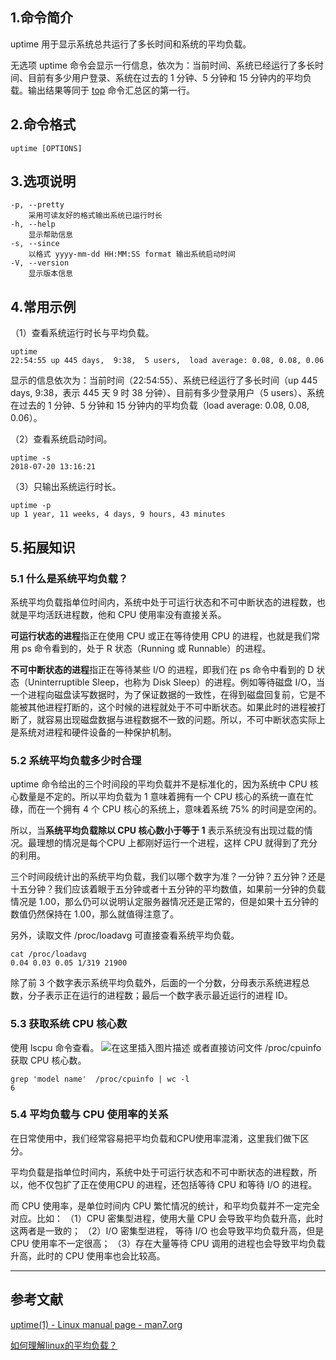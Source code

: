﻿## 1.命令简介
uptime 用于显示系统总共运行了多长时间和系统的平均负载。

无选项 uptime 命令会显示一行信息，依次为：当前时间、系统已经运行了多长时间、目前有多少用户登录、系统在过去的 1 分钟、5 分钟和 15 分钟内的平均负载。输出结果等同于 [top](https://dablelv.blog.csdn.net/article/details/102385811) 命令汇总区的第一行。

## 2.命令格式
```
uptime [OPTIONS]
```

## 3.选项说明
```
-p, --pretty
	采用可读友好的格式输出系统已运行时长
-h, --help
	显示帮助信息
-s, --since
	以格式 yyyy-mm-dd HH:MM:SS format 输出系统启动时间
-V, --version
	显示版本信息
```

## 4.常用示例
（1）查看系统运行时长与平均负载。
```shell
uptime
22:54:55 up 445 days,  9:38,  5 users,  load average: 0.08, 0.08, 0.06
```
显示的信息依次为：当前时间（22:54:55）、系统已经运行了多长时间（up 445 days,  9:38，表示 445 天 9 时 38 分钟）、目前有多少登录用户（5 users）、系统在过去的 1 分钟、5 分钟和 15 分钟内的平均负载（load average: 0.08, 0.08, 0.06）。

（2）查看系统启动时间。
```shell
uptime -s
2018-07-20 13:16:21
```
（3）只输出系统运行时长。
```shell
uptime -p
up 1 year, 11 weeks, 4 days, 9 hours, 43 minutes
```

## 5.拓展知识
### 5.1 什么是系统平均负载？
系统平均负载指单位时间内，系统中处于可运行状态和不可中断状态的进程数，也就是平均活跃进程数，他和 CPU 使用率没有直接关系。

**可运行状态的进程**指正在使用 CPU 或正在等待使用 CPU 的进程，也就是我们常用 ps 命令看到的，处于 R 状态（Running 或 Runnable）的进程。

**不可中断状态的进程**指正在等待某些 I/O 的进程，即我们在 ps 命令中看到的 D 状态（Uninterruptible Sleep，也称为 Disk Sleep）的进程。例如等待磁盘 I/O，当一个进程向磁盘读写数据时，为了保证数据的一致性，在得到磁盘回复前，它是不能被其他进程打断的，这个时候的进程就处于不可中断状态。如果此时的进程被打断了，就容易出现磁盘数据与进程数据不一致的问题。所以，不可中断状态实际上是系统对进程和硬件设备的一种保护机制。

### 5.2 系统平均负载多少时合理
uptime 命令给出的三个时间段的平均负载并不是标准化的，因为系统中 CPU 核心数量是不定的。所以平均负载为 1 意味着拥有一个 CPU 核心的系统一直在忙碌，而在一个拥有 4 个 CPU 核心的系统上，意味着系统 75% 的时间是空闲的。

所以，当**系统平均负载除以 CPU 核心数小于等于 1** 表示系统没有出现过载的情况。最理想的情况是每个CPU 上都刚好运行一个进程，这样 CPU 就得到了充分的利用。

三个时间段统计出的系统平均负载，我们以哪个数字为准？一分钟？五分钟？还是十五分钟？我们应该着眼于五分钟或者十五分钟的平均数值，如果前一分钟的负载情况是 1.00，那么仍可以说明认定服务器情况还是正常的，但是如果十五分钟的数值仍然保持在 1.00，那么就值得注意了。

另外，读取文件 /proc/loadavg 可直接查看系统平均负载。
```
cat /proc/loadavg
0.04 0.03 0.05 1/319 21900
```
除了前 3 个数字表示系统平均负载外，后面的一个分数，分母表示系统进程总数，分子表示正在运行的进程数；最后一个数字表示最近运行的进程 ID。

### 5.3 获取系统 CPU 核心数
使用 lscpu 命令查看。
![在这里插入图片描述](https://img-blog.csdnimg.cn/20191009124542555.png?x-oss-process=image/watermark,type_ZmFuZ3poZW5naGVpdGk,shadow_10,text_aHR0cHM6Ly9kYWJsZWx2LmJsb2cuY3Nkbi5uZXQ=,size_16,color_FFFFFF,t_70)
或者直接访问文件  /proc/cpuinfo 获取 CPU 核心数。
```
grep 'model name'  /proc/cpuinfo | wc -l
6
```

### 5.4 平均负载与 CPU 使用率的关系
在日常使用中，我们经常容易把平均负载和CPU使用率混淆，这里我们做下区分。

平均负载是指单位时间内，系统中处于可运行状态和不可中断状态的进程数，所以，他不仅包扩了正在使用CPU 的进程，还包括等待 CPU 和等待 I/O 的进程。

而 CPU 使用率，是单位时间内 CPU 繁忙情况的统计，和平均负载并不一定完全对应。比如：
（1）CPU 密集型进程，使用大量 CPU 会导致平均负载升高，此时这两者是一致的；
（2）I/O 密集型进程， 等待 I/O 也会导致平均负载升高，但是 CPU 使用率不一定很高；
（3）存在大量等待 CPU 调用的进程也会导致平均负载升高，此时的 CPU 使用率也会比较高。

---
## 参考文献
[uptime(1) - Linux manual page - man7.org](https://man7.org/linux/man-pages/man1/uptime.1.html)

[如何理解linux的平均负载？](https://www.baidu.com/link?url=MXkULYD06QP5jZKyL3eO3NxDtHimCJgWrGfpSYfqLpPzXkj-dIjV_OIF8Jnrwew3&wd=&eqid=c70b86af00017b74000000065d9d4bbe)
